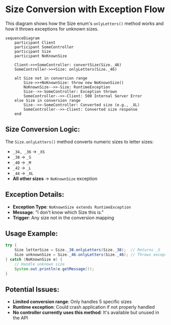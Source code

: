 # Size Conversion with Exception Flow

This diagram shows how the Size enum's `onlyLetters()` method works and how it throws exceptions for unknown sizes.

```mermaid
sequenceDiagram
    participant Client
    participant SomeController
    participant Size
    participant NoKnownSize
    
    Client->>+SomeController: convertSize(Size._46)
    SomeController->>+Size: onlyLetters(Size._46)
    
    alt Size not in conversion range
        Size->>+NoKnownSize: throw new NoKnownSize()
        NoKnownSize-->>-Size: RuntimeException
        Size-->>-SomeController: Exception thrown
        SomeController-->>-Client: 500 Internal Server Error
    else Size in conversion range
        Size-->>-SomeController: Converted size (e.g., _XL)
        SomeController-->>-Client: Converted size response
    end
```

## Size Conversion Logic:
The `Size.onlyLetters()` method converts numeric sizes to letter sizes:

- `_34, _36` → `_XS`
- `_38` → `_S`  
- `_40` → `_M`
- `_42` → `_L`
- `_44` → `_XL`
- **All other sizes** → `NoKnownSize` exception

## Exception Details:
- **Exception Type**: `NoKnownSize extends RuntimeException`
- **Message**: "I don't know which Size this is."
- **Trigger**: Any size not in the conversion mapping

## Usage Example:
```java
try {
    Size letterSize = Size._38.onlyLetters(Size._38);  // Returns _S
    Size unknownSize = Size._46.onlyLetters(Size._46); // Throws exception
} catch (NoKnownSize e) {
    // Handle unknown size
    System.out.println(e.getMessage());
}
```

## Potential Issues:
- **Limited conversion range**: Only handles 5 specific sizes
- **Runtime exception**: Could crash application if not properly handled
- **No controller currently uses this method**: It's available but unused in the API
